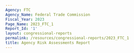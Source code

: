 ```yaml
---
Agency: FTC
Agency_Name: Federal Trade Commission
Fiscal_Year: 2023
Page_Name: 2023_FTC_1
Report_Id: '1'
layout: congressional-reports
permalink: /resources/congressional-reports/2023_FTC_1
title: Agency Risk Assessments Report
---
```

